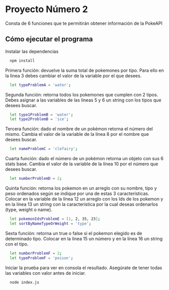 # Proyecto Número 2

Consta de 6 funciones que te permitirán obtener información de la PokeAPI

## Cómo ejecutar el programa

Instalar las dependencias

```bash
  npm install
```

Primera función: devuelve la suma total de pokemones por tipo.
Para ello en la línea 3 debes cambiar el valor de la variable por el que desees.

```bash
  let typeProblemA = 'water';
```

Segunda función: retorna todos los pokemones que cumplen con 2 tipos.
Debes asignar a las variables de las líneas 5 y 6 un string con los tipos que desees buscar.

```bash
  let type1ProblemB = 'water';
  let type2ProblemB = 'ice';
```

Tercera función: dado el nombre de un pokémon retorna el número del mismo.
Cambia el valor de la variable de la línea 8 por el nombre que desees buscar.

```bash
  let nameProblemC = 'clefairy';
```

Cuarta función: dado el número de un pokémon retorna un objeto con sus 6 stats base.
Cambia el valor de la variable de la línea 10 por el número que desees buscar.

```bash
  let numberProblemD = 2;
```

Quinta función: retorna los pokemon en un arreglo con su nombre, tipo y peso ordenados según se indique por una de estas 3 características.
Colocar en la variable de la línea 12 un arreglo con los Ids de los pokemon y en la línea 13 un string con la característica por la cual deseas ordenarlos (type, weight o name).

```bash
  let pokemonIdsProblemE = [1, 2, 35, 23];
  let sortByNameTypeOrWeight = 'type';
```

Sexta función: retorna un true o false si el pokemon elegido es de determinado tipo.
Colocar en la línea 15 un número y en la línea 16 un string con el tipo.

```bash
  let numberProblemF = 2;
  let typeProblemF = 'poison';
```

Iniciar la prueba para ver en consola el resultado.
Asegúrate de tener todas las variables con valor antes de iniciar.

```bash
  node index.js
```
